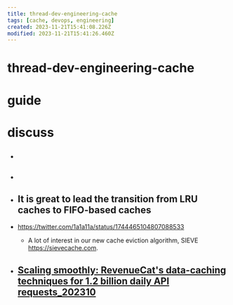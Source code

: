 ```yaml
---
title: thread-dev-engineering-cache
tags: [cache, devops, engineering]
created: 2023-11-21T15:41:08.226Z
modified: 2023-11-21T15:41:26.460Z
---
```


# thread-dev-engineering-cache

# guide

# discuss
- ## 

- ## 

- ## It is great to lead the transition from LRU caches to FIFO-based caches
- https://twitter.com/1a1a11a/status/1744465104807088533
  - A lot of interest in our new cache eviction algorithm, SIEVE https://sievecache.com.

- ## [Scaling smoothly: RevenueCat's data-caching techniques for 1.2 billion daily API requests_202310](https://www.revenuecat.com/blog/engineering/data-caching-revenuecat/)
